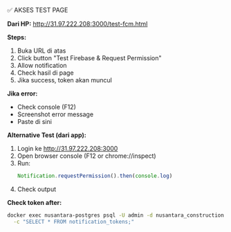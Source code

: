 ✅ AKSES TEST PAGE

**Dari HP:**
http://31.97.222.208:3000/test-fcm.html

**Steps:**
1. Buka URL di atas
2. Click button "Test Firebase & Request Permission"
3. Allow notification
4. Check hasil di page
5. Jika success, token akan muncul

**Jika error:**
- Check console (F12)
- Screenshot error message
- Paste di sini

**Alternative Test (dari app):**
1. Login ke http://31.97.222.208:3000
2. Open browser console (F12 or chrome://inspect)
3. Run:
   ```javascript
   Notification.requestPermission().then(console.log)
   ```
4. Check output

**Check token after:**
```bash
docker exec nusantara-postgres psql -U admin -d nusantara_construction \
  -c "SELECT * FROM notification_tokens;"
```

